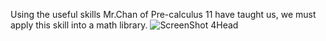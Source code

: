 Using the useful skills Mr.Chan of Pre-calculus 11 have taught us, we must apply this skill into a math library.
![ScreenShot](https://pbs.twimg.com/profile_images/650833150822584320/DOYIx8QC.jpg)
4Head